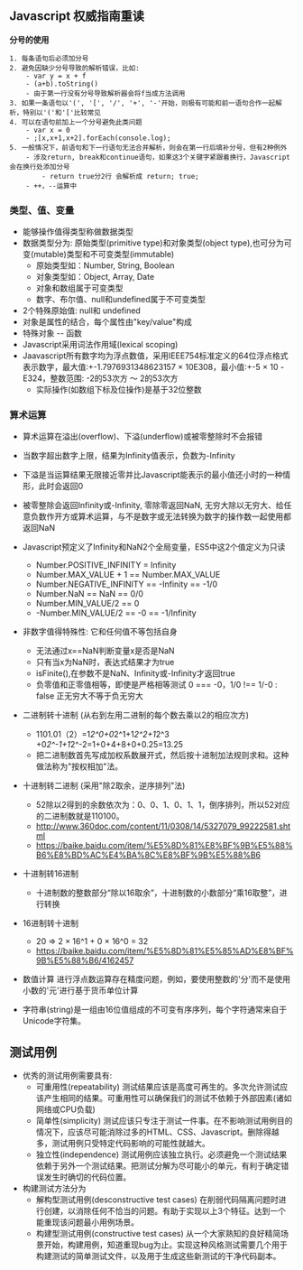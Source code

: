 ## Javascript 权威指南重读

**分号的使用**

	1. 每条语句后必须加分号
	2. 避免因缺少分号导致的解析错误，比如:
		- var y = x + f
		- (a+b).toString()
		- 由于第一行没有分号导致解析器会将f当成方法调用
	3. 如果一条语句以'(', '[', '/', '+', '-'开始，则极有可能和前一语句合作一起解析，特别以'('和'['比较常见
	4. 可以在语句前加上一个分号避免此类问题
		- var x = 0
		- ;[x,x+1,x+2].forEach(console.log);
	5. 一般情况下，前语句和下一行语句无法合并解析，则会在第一行后填补分号，但有2种例外
		- 涉及return, break和continue语句，如果这3个关键字紧跟着换行，Javascript会在换行处添加分号
			- return true分2行 会解析成 return; true;
		- ++，--运算中

### 类型、值、变量

* 能够操作值得类型称做数据类型
* 数据类型分为: 原始类型(primitive type)和对象类型(object type),也可分为可变(mutable)类型和不可变类型(immutable)
	* 原始类型如：Number, String, Boolean
	* 对象类型如：Object, Array, Date 
	* 对象和数组属于可变类型
	* 数字、布尔值、null和undefined属于不可变类型
* 2个特殊原始值: null和 undefined
* 对象是属性的结合，每个属性由"key/value"构成
* 特殊对象 -- 函数 
* Javascript采用词法作用域(lexical scoping)
* Jaavascript所有数字均为浮点数值，采用IEEE754标准定义的64位浮点格式表示数字，最大值:+-1.7976931348623157 × 10E308，最小值:+-5 × 10 -E324，整数范围: -2的53次方 ～ 2的53次方
	* 实际操作(如数组下标及位操作)是基于32位整数 

### 算术运算

* 算术运算在溢出(overflow)、下溢(underflow)或被零整除时不会报错
* 当数字超出数字上限，结果为Infinity值表示，负数为-Infinity
* 下溢是当运算结果无限接近零并比Javascript能表示的最小值还小时的一种情形，此时会返回0
* 被零整除会返回Infinity或-Infinity, 零除零返回NaN, 无穷大除以无穷大、给任意负数作开方或算术运算，与不是数字或无法转换为数字的操作数一起使用都返回NaN
* Javascript预定义了Infinity和NaN2个全局变量，ES5中这2个值定义为只读
	* Number.POSITIVE_INFINITY = Infinity
	* Number.MAX_VALUE + 1 == Number.MAX_VALUE
	* Number.NEGATIVE_INFINITY == -Infinity == -1/0
	* Number.NaN == NaN == 0/0
	* Number.MIN_VALUE/2 == 0
	* -Number.MIN_VALUE/2 == -0 == -1/Infinity 
* 非数字值得特殊性: 它和任何值不等包括自身
	* 无法通过x==NaN判断变量x是否是NaN  
	* 只有当x为NaN时，表达式结果才为true
	* isFinite(),在参数不是NaN、Infinity或-Infinity才返回true
	* 负零值和正零值相等，即使是严格相等测试 0 === -0，1/0 !== 1/-0 : false 正无穷大不等于负无穷大

* 二进制转十进制  (从右到左用二进制的每个数去乘以2的相应次方)
	*  1101.01（2）=1*2^0+0*2^1+1*2^2+1*2^3 +0*2^-1+1*2^-2=1+0+4+8+0+0.25=13.25
	*  把二进制数首先写成加权系数展开式，然后按十进制加法规则求和。这种做法称为"按权相加"法。
* 十进制转二进制 (采用"除2取余，逆序排列"法)
	* 52除以2得到的余数依次为：0、0、1、0、1、1，倒序排列，所以52对应的二进制数就是110100。
	* http://www.360doc.com/content/11/0308/14/5327079_99222581.shtml
	*  https://baike.baidu.com/item/%E5%8D%81%E8%BF%9B%E5%88%B6%E8%BD%AC%E4%BA%8C%E8%BF%9B%E5%88%B6  
* 十进制转16进制
	* 十进制数的整数部分“除以16取余”，十进制数的小数部分“乘16取整”，进行转换
* 16进制转十进制
	* 20 => 2 × 16^1 + 0 × 16^0 = 32    
	* https://baike.baidu.com/item/%E5%8D%81%E5%85%AD%E8%BF%9B%E5%88%B6/4162457
	
* 数值计算  进行浮点数运算存在精度问题，例如，要使用整数的'分'而不是使用小数的'元'进行基于货币单位计算


* 字符串(string)是一组由16位值组成的不可变有序序列，每个字符通常来自于Unicode字符集。  


## 测试用例

* 优秀的测试用例需要具有:
	- 可重用性(repeatability) 测试结果应该是高度可再生的。多次允许测试应该产生相同的结果。可重用性可以确保我们的测试不依赖于外部因素(诸如网络或CPU负载) 
	- 简单性(simplicity) 测试应该只专注于测试一件事。在不影响测试用例目的情况下，应该尽可能消除过多的HTML、CSS、Javascript。删除得越多，测试用例只受特定代码影响的可能性就越大。
	- 独立性(independence) 测试用例应该独立执行。必须避免一个测试结果依赖于另外一个测试结果。把测试分解为尽可能小的单元，有利于确定错误发生时确切的代码位置。
* 构建测试方法分为
	- 解构型测试用例(desconstructive test cases) 在削弱代码隔离问题时进行创建，以消除任何不恰当的问题。有助于实现以上3个特征。达到一个能重现该问题最小用例场景。
	- 构建型测试用例(constructive test cases) 从一个大家熟知的良好精简场景开始，构建用例，知道重现bug为止。实现这种风格测试需要几个用于构建测试的简单测试文件，以及用于生成这些新测试的干净代码副本。